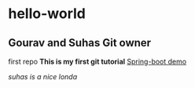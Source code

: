 
# hello-world
## Gourav and Suhas Git owner
first repo
**This is my first git tutorial**
[Spring-boot demo ](http://192.168.10.13:8080/)

*suhas is a nice londa*
